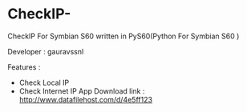 # CheckIP-
CheckIP For Symbian S60 written in PyS60(Python For Symbian S60 )

Developer : gauravssnl

Features :
- Check Local IP
- Check Internet IP
App Download link : http://www.datafilehost.com/d/4e5ff123
